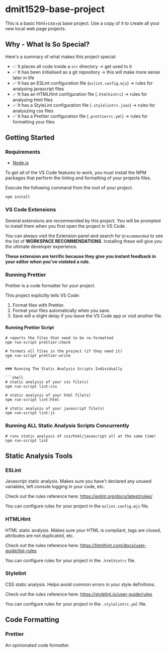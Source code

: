# dmit1529-base-project

This is a basic html+css+js base project. Use a copy of it to create all your new local web page projects.

## Why - What Is So Special?

Here's a summary of what makes this project special:

- ✅ It places all code inside a `src` directory -> get used to it
- ✅ It has been initialised as a git repository -> this will make more sense later in life
- ✅ It has an ESLint configuration file (`eslint.config.mjs`) -> rules for analysing javascript files
- ✅ It has an HTMLHint configuration file (`.htmlhintrc`) -> rules for analysing html files
- ✅ It has a StyleLint configuration file (`.stylelintrc.json`) -> rules for analyszing css files
- ✅ It has a Prettier configuration file (`.prettierrc.yml`) -> rules for formatting your files

## Getting Started

### Requirements

- [Node.js](https://nodejs.org/)

To get all of the VS Code features to work, you must install the NPM packages that perform the linting and formatting of your projects files.

Execute the following command from the root of your project.

```shell
npm install
```

### VS Code Extensions

Several extensions are recommended by this project. You will be prompted to install them when you first open the project in VS Code.

You can always visit the Extension panel and search for `@recommended` to see the list of **WORKSPACE RECOMMENDATIONS**. Installing these will give you the ultimate developer experience.

**These extension are terrific because they give you instant feedback in your editor when you've violated a rule.**

### Running Prettier

Prettier is a code formatter for your project.

This project explicitly tells VS Code:

1. Format files with Prettier.
1. Format your files automatically when you save.
1. Save will a slight delay if you leave the VS Code app or visit another file.

#### Running Prettier Script

````shell
# reports the files that need to be re-formatted
npm run-script prettier:check

# formats all files in the project (if they need it)
npm run-script prettier:write
```

### Running The Static Analysis Scripts Individually

```shell
# static analysis of your css file(s)
npm run-script lint:css

# static analysis of your html file(s)
npm run-script lint:html

# static analysis of your javascript file(s)
npm run-script lint:js
````

### Running ALL Static Analysis Scripts Concurrently

```shell
# runs static analysis of css/html/javascript all at the same time!
npm run-script lint
```

## Static Analysis Tools

### ESLint

Javascript static analysis. Makes sure you have't declared any unused variables, left console logging in your code, etc.

Check out the rules reference here: https://eslint.org/docs/latest/rules/

You can configure rules for your project in the `eslint.config.mjs` file.

### HTMLHint

HTML static analysis. Makes sure your HTML is compliant, tags are closed, attributes are not duplicated, etc.

Check out the rules reference here: https://htmlhint.com/docs/user-guide/list-rules

You can configure rules for your project in the `.htmlhintrc` file.

### Stylelint

CSS static analysis. Helps avoid common errors in your style definitions.

Check out the rules reference here: https://stylelint.io/user-guide/rules

You can configure rules for your project in the `.stylelintrc.yml` file.

## Code Formatting

### Prettier

An opinionated code formatter.
